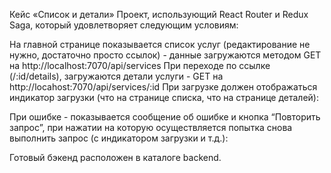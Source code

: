 Кейс «Список и детали»
Проект, использующий React Router и Redux Saga, который удовлетворяет следующим условиям:

На главной странице показывается список услуг (редактирование не нужно, достаточно просто ссылок) - данные загружаются методом GET на http://localhost:7070/api/services
При переходе по ссылке (/:id/details), загружаются детали услуги - GET на http://locahost:7070/api/services/:id При загрузке должен отображаться индикатор загрузки (что на странице списка, что на странице деталей):

При ошибке - показывается сообщение об ошибке и кнопка “Повторить запрос”, при нажатии на которую осуществляется попытка снова выполнить запрос (с индикатором загрузки и т.д.):


Готовый бэкенд расположен в каталоге backend.
